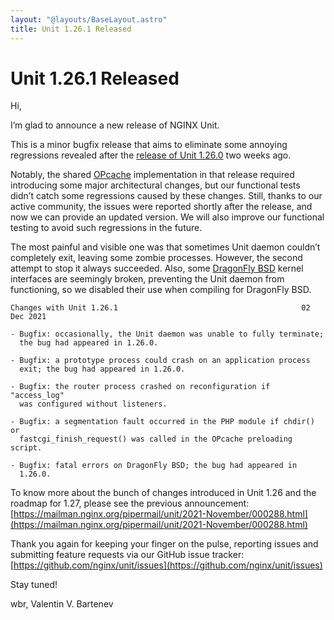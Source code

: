 ```yaml
---
layout: "@layouts/BaseLayout.astro"
title: Unit 1.26.1 Released
---
```

# Unit 1.26.1 Released

Hi,

I’m glad to announce a new release of NGINX Unit.

This is a minor bugfix release that aims to eliminate some annoying regressions
revealed after the [release of Unit 1.26.0](unit-1.26.0-released.md) two
weeks ago.

Notably, the shared [OPcache](https://www.php.net/manual/en/book.opcache.php) implementation in that
release required introducing some major architectural changes, but our
functional tests didn’t catch some regressions caused by these changes.  Still,
thanks to our active community, the issues were reported shortly after the
release, and now we can provide an updated version.  We will also improve our
functional testing to avoid such regressions in the future.

The most painful and visible one was that sometimes Unit daemon couldn’t
completely exit, leaving some zombie processes.  However, the second attempt to
stop it always succeeded.  Also, some [DragonFly BSD](https://www.dragonflybsd.org) kernel interfaces are seemingly broken,
preventing the Unit daemon from functioning, so we disabled their use when
compiling for DragonFly BSD.

```none
Changes with Unit 1.26.1                                         02 Dec 2021

- Bugfix: occasionally, the Unit daemon was unable to fully terminate;
  the bug had appeared in 1.26.0.

- Bugfix: a prototype process could crash on an application process
  exit; the bug had appeared in 1.26.0.

- Bugfix: the router process crashed on reconfiguration if "access_log"
  was configured without listeners.

- Bugfix: a segmentation fault occurred in the PHP module if chdir() or
  fastcgi_finish_request() was called in the OPcache preloading script.

- Bugfix: fatal errors on DragonFly BSD; the bug had appeared in
  1.26.0.
```

To know more about the bunch of changes introduced in Unit 1.26 and the roadmap
for 1.27, please see the previous announcement:
[https://mailman.nginx.org/pipermail/unit/2021-November/000288.html](https://mailman.nginx.org/pipermail/unit/2021-November/000288.html)

Thank you again for keeping your finger on the pulse, reporting issues and
submitting feature requests via our GitHub issue tracker:
[https://github.com/nginx/unit/issues](https://github.com/nginx/unit/issues)

Stay tuned!

wbr, Valentin V. Bartenev
